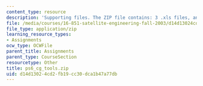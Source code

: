```yaml
---
content_type: resource
description: 'Supporting files. The ZIP file contains: 3 .xls files, and 19 .m files.'
file: /media/courses/16-851-satellite-engineering-fall-2003/d14d13024cd2fb19cc30dca1b47a77db_ps6_cg_tools.zip
file_type: application/zip
learning_resource_types:
- Assignments
ocw_type: OCWFile
parent_title: Assignments
parent_type: CourseSection
resourcetype: Other
title: ps6_cg_tools.zip
uid: d14d1302-4cd2-fb19-cc30-dca1b47a77db
---
```

